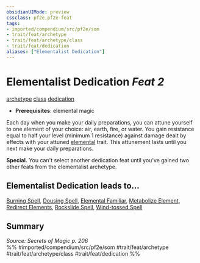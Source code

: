 ```yaml
---
obsidianUIMode: preview
cssclass: pf2e,pf2e-feat
tags:
- imported/compendium/src/pf2e/som
- trait/feat/archetype
- trait/feat/archetype/class
- trait/feat/dedication
aliases: ["Elementalist Dedication"]
---
```

# Elementalist Dedication  *Feat 2*  
[archetype](archetype.md)  [class](class-som.md)  [dedication](dedication.md)  

- **Prerequisites**: elemental magic

Each day when you make your daily preparations, you can attune yourself to one element of your choice: air, earth, fire, or water. You gain resistance equal to half your level (minimum 1 resistance) against damage dealt by effects with your attuned [elemental](elemental.md) trait. This attunement lasts until you next make your daily preparations.

**Special.** You can't select another dedication feat until you've gained two other feats from the elementalist archetype.

## Elementalist Dedication leads to...

[Burning Spell](burning-spell-som.md), [Dousing Spell](dousing-spell-som.md), [Elemental Familiar](elemental-familiar-som.md), [Metabolize Element](metabolize-element-som.md), [Redirect Elements](redirect-elements-som.md), [Rockslide Spell](rockslide-spell-som.md), [Wind-tossed Spell](wind-tossed-spell-som.md)

## Summary

*Source: Secrets of Magic p. 206*  
%% #imported/compendium/src/pf2e/som #trait/feat/archetype #trait/feat/archetype/class #trait/feat/dedication %%